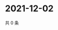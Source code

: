 # 2021-12-02

共 0 条

<!-- BEGIN WEIBO -->
<!-- 最后更新时间 Thu Dec 02 2021 21:18:19 GMT+0800 (China Standard Time) -->

<!-- END WEIBO -->
